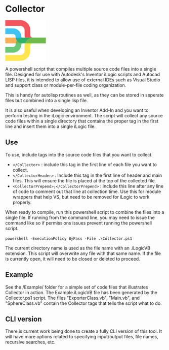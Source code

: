 # Collector


![Logo](Images/Collector128.png)

A powershell script that compiles multiple source code files into a single file.
Designed for use with Autodesk's Inventor iLogic scripts and Autocad LISP files,
it is intended to allow use of external IDEs such as Visual Studio and support
class or module-per-file coding organization.

This is handy for autolisp routines as well, as they can be stored in seperate files
but combined into a single lisp file.

It is also useful when developing an Inventor Add-In and you want to perform testing
in the iLogic environment.  The script will collect any source code files within a
single directory that contains the proper tag in the first line and insert them into
a single iLogic file.

## Use

To use, include tags into the source code files that you want to collect.

* ``</Collector>`` : include this tag in the first line of each file you want to collect.
* ``</CollectorHeader>`` : Include this tag in the first line of header and main files. This will ensure the file is placed at the top of the collected file.
* ``<CollectorPrepend>;</CollectorPrepend>`` : include this line after any line of code to comment out that line at collection time.  Use this for module wrappers that help VS, but need to be removed for iLogic to work properly.

When ready to compile, run this powershell script to combine the files into a single file.
If running from the command line, you may need to issue the command like so if permissions
issues prevent running the powershell script.

``powershell -ExecutionPolicy ByPass -File .\Collector.ps1``

The current directory name is used as the file name with an .iLogicVB extension.  This script will overwrite any file with that same name.  If the file is currently open, it will need to be closed or deleted to proceed.

## Example

See the /Example/ folder for a simple set of code files that illustrates Collector
in action. The Example.iLogicVB file has been generated by the Collector.ps1 script.
The files "ExporterClass.vb", "Main.vb", and "SphereClass.vb" contain the Collector
tags that tells the script what to do.

## CLI version

There is current work being done to create a fully CLI version of this tool.  It will have more options related to specifying input/output files, file names, recursive searches, etc.
